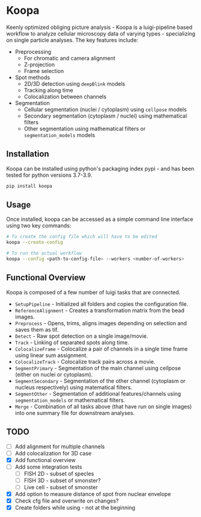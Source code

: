 # Koopa

Keenly optimized obliging picture analysis - Koopa is a luigi-pipeline based workflow to analyze cellular microscopy data of varying types - specializing on single particle analyses. The key features include:

* Preprocessing
  * For chromatic and camera alignment
  * Z-projection
  * Frame selection
* Spot methods
  * 2D/3D detection using `deepBlink` models
  * Tracking along time
  * Colocalization between channels
* Segmentation
  * Cellular segmentation (nuclei / cytoplasm) using `cellpose` models
  * Secondary segmentation (cytoplasm / nuclei) using mathematical filters
  * Other segmentation using mathematical filters or `segmentation_models` models

## Installation

Koopa can be installed using python's packaging index pypi - and has been tested for python versions 3.7-3.9.

```bash
pip install koopa
```

## Usage

Once installed, koopa can be accessed as a simple command line interface using two key commands:

```bash
# To create the config file which will have to be edited
koopa --create-config

# To run the actual workflow
koopa --config <path-to-config-file> --workers <number-of-workers>
```

## Functional Overview

Koopa is composed of a few number of luigi tasks that are connected.

* `SetupPipeline` - Initialized all folders and copies the configuration file.
* `ReferenceAlignment` - Creates a transformation matrix from the bead images.
* `Preprocess` - Opens, trims, aligns images depending on selection and saves them as tif.
* `Detect` - Raw spot detection on a single image/movie.
* `Track` - Linking of separated spots along time.
* `ColocalizeFrame` - Colocalize a pair of channels in a single time frame using linear sum assignment.
* `ColocalizeTrack` - Colocalize track pairs across a movie.
* `SegmentPrimary` - Segmentation of the main channel using cellpose (either on nuclei or cytoplasm).
* `SegmentSecondary` - Segmentation of the other channel (cytoplasm or nucleus respectively) using matematical filters.
* `SegmentOther` - Segmentation of additional features/channels using `segmentation_models` or mathematical filters.
* `Merge` - Combination of all tasks above (that have run on single images) into one summary file for downstream analyses.

## TODO

* [ ] Add alignment for multiple channels
* [ ] Add colocalization for 3D case
* [x] Add functional overview
* [ ] Add some integration tests
  * [ ] FISH 2D - subset of specles
  * [ ] FISH 3D - subset of smonster?
  * [ ] Live cell - subset of smonster
* [x] Add option to measure distance of spot from nuclear envelope
* [x] Check cfg file and overwrite on changes?
* [x] Create folders while using - not at the beginning
